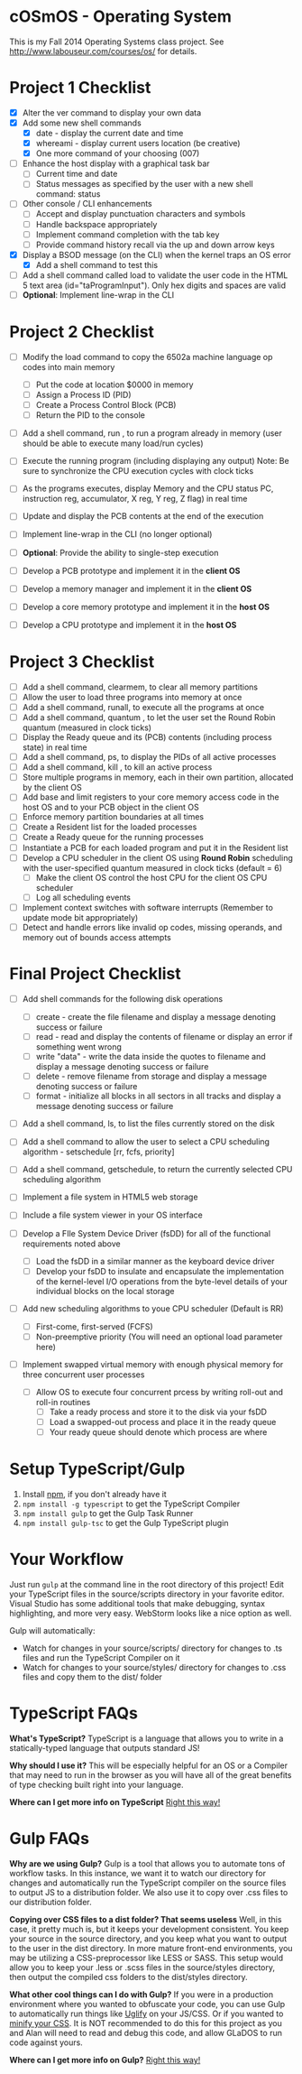 cOSmOS - Operating System
============

This is my Fall 2014 Operating Systems class project.
See http://www.labouseur.com/courses/os/ for details.

Project 1 Checklist
===================

- [x] Alter the ver command to display your own data
- [x] Add some new shell commands
	- [x] date - display the current date and time
	- [x] whereami - display current users location (be creative)
	- [x] One more command of your choosing (007)
- [ ] Enhance the host display with a graphical task bar 
	- [ ] Current time and date
	- [ ] Status messages as specified by the user with a new shell command: status <string>
- [ ] Other console / CLI enhancements 
	- [ ] Accept and display punctuation characters and symbols
	- [ ] Handle backspace appropriately
	- [ ] Implement command completion with the tab key
	- [ ] Provide command history recall via the up and down arrow keys
- [x] Display a BSOD message (on the CLI) when the kernel traps an OS error
	- [x] Add a shell command to test this
- [ ] Add a shell command called load to validate the user code in the HTML 5 text area (id="taProgramInput"). Only hex digits and spaces are valid
- [ ] **Optional**: Implement line-wrap in the CLI

Project 2 Checklist
===================

- [ ] Modify the load command to copy the 6502a machine language op codes into main memory
	- [ ] Put the code at location $0000 in memory
	- [ ] Assign a Process ID (PID)
	- [ ] Create a Process Control Block (PCB)
	- [ ] Return the PID to the console
- [ ] Add a shell command, run <pid>, to run a program already in memory (user should be able to execute many load/run cycles)
- [ ] Execute the running program (including displaying any output)
	Note: Be sure to synchronize the CPU execution cycles with clock ticks
- [ ] As the programs executes, display Memory and the CPU status
	PC, instruction reg, accumulator, X reg, Y reg, Z flag) in real time
- [ ] Update and display the PCB contents at the end of the execution
- [ ] Implement line-wrap in the CLI (no longer optional)
- [ ] **Optional**: Provide the ability to single-step execution

- [ ] Develop a PCB prototype and implement it in the **client OS**
- [ ] Develop a memory manager and implement it in the **client OS**
- [ ] Develop a core memory prototype and implement it in the **host OS**
- [ ] Develop a CPU prototype and implement it in the **host OS**

Project 3 Checklist
===================

- [ ] Add a shell command, clearmem, to clear all memory partitions
- [ ] Allow the user to load three programs into memory at once
- [ ] Add a shell command, runall, to execute all the programs at once
- [ ] Add a shell command, quantum <int>, to let the user set the Round Robin quantum (measured in clock ticks)
- [ ] Display the Ready queue and its (PCB) contents (including process state) in real time
- [ ] Add a shell command, ps, to display the PIDs of all active processes
- [ ] Add a shell command, kill <pid>, to kill an active process
- [ ] Store multiple programs in memory, each in their own partition, allocated by the client OS
- [ ] Add base and limit registers to your core memory access code in the host OS and to your PCB object in the client OS
- [ ] Enforce memory partition boundaries at all times
- [ ] Create a Resident list for the loaded processes
- [ ] Create a Ready queue for the running processes
- [ ] Instantiate a PCB for each loaded program and put it in the Resident list
- [ ] Develop a CPU scheduler in the client OS using **Round Robin** scheduling with the user-specified quantum measured in clock ticks (default = 6)
	- [ ] Make the client OS control the host CPU for the client OS CPU scheduler
	- [ ] Log all scheduling events
- [ ] Implement context switches with software interrupts (Remember to update mode bit appropriately)
- [ ] Detect and handle errors like invalid op codes, missing operands, and memory out of bounds access attempts

Final Project Checklist
=======================

- [ ] Add shell commands for the following disk operations
	- [ ] create <filename> - create the file filename and display a message denoting success or failure
	- [ ] read <filename> - read and display the contents of filename or display an error if something went wrong
	- [ ] write <filename> "data" - write the data inside the quotes to filename and display a message denoting success or failure
	- [ ] delete <filename> - remove filename from storage and display a message denoting success or failure
	- [ ] format - initialize all blocks in all sectors in all tracks and display a message denoting success or failure
- [ ] Add a shell command, ls, to list the files currently stored on the disk
- [ ] Add a shell command to allow the user to select a CPU scheduling algorithm - setschedule [rr, fcfs, priority]
- [ ] Add a shell command, getschedule, to return the currently selected CPU scheduling algorithm
- [ ] Implement a file system in HTML5 web storage
- [ ] Include a file system viewer in your OS interface

- [ ] Develop a FIle System Device Driver (fsDD) for all of the functional requirements noted above
	- [ ] Load the fsDD in a similar manner as the keyboard device driver
	- [ ] Develop your fsDD to insulate and encapsulate the implementation of the kernel-level I/O operations from the byte-level details of your individual blocks on the local storage
- [ ] Add new scheduling algorithms to youe CPU scheduler (Default is RR)
	- [ ] First-come, first-served (FCFS)
	- [ ] Non-preemptive priority (You will need an optional load parameter here)

- [ ] Implement swapped virtual memory with enough physical memory for three concurrent user processes
	- [ ] Allow OS to execute four concurrent prcess by writing roll-out and roll-in routines
		- [ ] Take a ready process and store it to the disk via your fsDD
		- [ ] Load a swapped-out process and place it in the ready queue
		- [ ] Your ready queue should denote which process are where

Setup TypeScript/Gulp
=====================

1. Install [npm](https://www.npmjs.org/), if you don't already have it
1. `npm install -g typescript` to get the TypeScript Compiler
1. `npm install gulp` to get the Gulp Task Runner
1. `npm install gulp-tsc` to get the Gulp TypeScript plugin

Your Workflow
=============

Just run `gulp` at the command line in the root directory of this project! Edit your TypeScript files in the source/scripts directory in your favorite editor. Visual Studio has some additional tools that make debugging, syntax highlighting, and more very easy. WebStorm looks like a nice option as well.

Gulp will automatically:

* Watch for changes in your source/scripts/ directory for changes to .ts files and run the TypeScript Compiler on it
* Watch for changes to your source/styles/ directory for changes to .css files and copy them to the dist/ folder

TypeScript FAQs
==================

**What's TypeScript?**
TypeScript is a language that allows you to write in a statically-typed language that outputs standard JS!

**Why should I use it?**
This will be especially helpful for an OS or a Compiler that may need to run in the browser as you will have all of the great benefits of type checking built right into your language.

**Where can I get more info on TypeScript**
[Right this way!](http://www.typescriptlang.org/)

Gulp FAQs
=========

**Why are we using Gulp?**
Gulp is a tool that allows you to automate tons of workflow tasks. In this instance, we want it to watch our directory for changes and automatically run the TypeScript compiler on the source files to output JS to a distribution folder. We also use it to copy over .css files to our distribution folder.

**Copying over CSS files to a dist folder? That seems useless**
Well, in this case, it pretty much is, but it keeps your development consistent. You keep your source in the source directory, and you keep what you want to output to the user in the dist directory. In more mature front-end environments, you may be utilizing a CSS-preprocessor like LESS or SASS. This setup would allow you to keep your .less or .scss files in the source/styles directory, then output the compiled css folders to the dist/styles directory.

**What other cool things can I do with Gulp?**
If you were in a production environment where you wanted to obfuscate your code, you can use Gulp to automatically run things like [Uglify](https://github.com/terinjokes/gulp-uglify) on your JS/CSS. Or if you wanted to [minify your CSS](https://www.npmjs.org/package/gulp-minify-css). It is NOT recommended to do this for this project as you and Alan will need to read and debug this code, and allow GLaDOS to run code against yours.

**Where can I get more info on Gulp?**
[Right this way!](http://gulpjs.com/)
